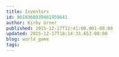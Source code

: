 ```yaml
---
title: Inventors
id: 8618368039481959641
author: Kirby Urner
published: 2015-12-17T12:41:00.001-08:00
updated: 2015-12-17T18:14:33.653-08:00
blog: world_game
tags: 
---
```


